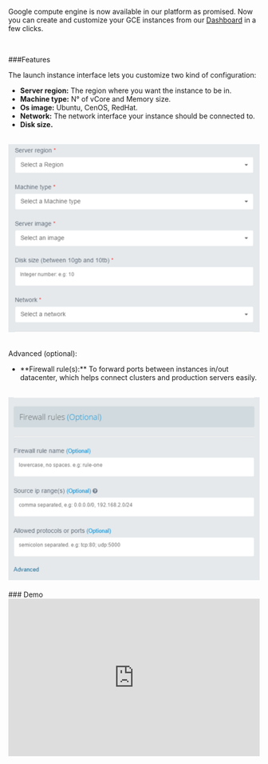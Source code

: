 
Google compute engine is now available in our platform as promised. Now you can create and customize your GCE instances from our [Dashboard](http://beta.umbreo.com) in a few clicks.

<br>

###Features

The launch instance interface lets you customize two kind of configuration:
     <ul>
	<li>**Server region:** The region where you want the instance to be in.</li>
	<li>**Machine type:** N° of vCore and Memory size. </li>
	<li>**Os image:** Ubuntu, CenOS, RedHat. </li>
	<li>**Network:** The network interface your instance should be connected to.     <li>**Disk size.**</li>
    </ul>
    <br>
    <center>
<img src="../../img/instance-config-1.png" width="600" >
</center>	

<br>   
Advanced (optional):
	<ul>
	<li>**Firewall rule(s):** To forward ports between instances in/out datacenter, which helps connect clusters and production servers easily.</li></ul>
 	<br>
    <center>
<img src="../../img/firewall-config.png" width="600" >
</center>		

<br>
### Demo
<br>
<iframe style="width: 100%;" height="315" src="https://www.youtube.com/embed/4oo-bUOFQ6Q" frameborder="0" allowfullscreen></iframe>